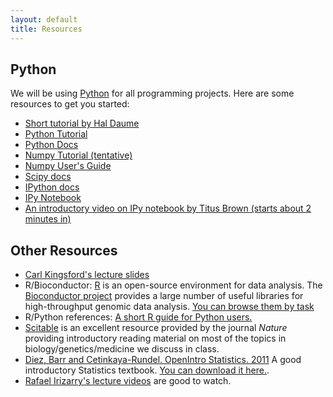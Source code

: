 ```yaml
---
layout: default
title: Resources
---
```


Python
-------

We will be using [Python](http://www.python.org/) for all programming projects. Here are some resources
to get you started:

*   [Short tutorial by Hal Daume](http://www.umiacs.umd.edu/~hal/courses/2011F_ML/p0/)  
*	[Python Tutorial](http://docs.python.org/tutorial/)  
*	[Python Docs](http://docs.python.org/index.html)  
*	[Numpy Tutorial (tentative)](http://scipy.org/Tentative_NumPy_Tutorial)  
*	[Numpy User's Guide](http://docs.scipy.org/doc/numpy/user/)  
*	[Scipy docs](http://docs.scipy.org/doc/)  
*	[IPython docs](http://ipython.org/ipython-doc/stable/index.html)  
*   [IPy Notebook](http://ipython.org/ipython-doc/dev/interactive/htmlnotebook.html)  
*	[An introductory video on IPy notebook by Titus Brown (starts about 2 minutes in)](http://www.youtube.com/watch?feature=player_detailpage&v=HaS4NXxL5Qc#t=138s)  

Other Resources
---------

* [Carl Kingsford's lecture slides](http://cbcb.umd.edu/~carlk/bioinfo-lectures/)  
* R/Bioconductor: [R](http://www.r-project.org) is an open-source environment for data analysis. The [Bioconductor project](http://bioconductor.org) provides a
large number of useful libraries for high-throughput genomic data analysis. [You can browse them by task](http://www.bioconductor.org/packages/release/BiocViews.html)
* R/Python references: [A short R guide for Python users.](http://mathesaurus.sourceforge.net/r-numpy.html) 
* [Scitable](http://www.nature.com/scitable) is an excellent resource provided by the journal *Nature* providing introductory reading material on most of the topics in biology/genetics/medicine we 
discuss in class. 
* [Diez, Barr and Cetinkaya-Rundel. OpenIntro Statistics. 2011](http://www.openintro.org/stat/online.php) A good introductory Statistics textbook. [You can download it here.](http://www.openintro.org/stat/downloads.php).
* [Rafael Irizarry's lecture videos](http://www.youtube.com/user/RafalabChannel?feature=watch) are good to watch.
